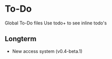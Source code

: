 # To-Do

Global To-Do files
Use todo+ to see inline todo's

## Longterm

 - New access system (v0.4-beta.1)